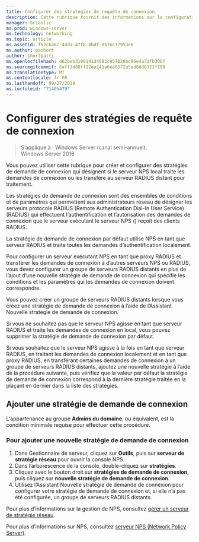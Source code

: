 ```yaml
---
title: Configurer des stratégies de requête de connexion
description: Cette rubrique fournit des informations sur la configuration des stratégies de demande de connexion dans le serveur NPS (Network Policy Server) dans Windows Server 2016.
manager: brianlic
ms.prod: windows-server
ms.technology: networking
ms.topic: article
ms.assetid: f62c6a67-4dda-47f8-8bdf-9b76c37953e6
ms.author: pashort
author: shortpatti
ms.openlocfilehash: d62beb3106141d4683c957020bc96e4a7dfb306f
ms.sourcegitcommit: 6aff3d88ff22ea141a6ea6572a5ad8dd6321f199
ms.translationtype: MT
ms.contentlocale: fr-FR
ms.lasthandoff: 09/27/2019
ms.locfileid: "71405479"
---
```

# <a name="configure-connection-request-policies"></a>Configurer des stratégies de requête de connexion

>S’applique à : Windows Server (canal semi-annuel), Windows Server 2016

Vous pouvez utiliser cette rubrique pour créer et configurer des stratégies de demande de connexion qui désignent si le serveur NPS local traite les demandes de connexion ou les transfère au serveur RADIUS distant pour traitement.

Les stratégies de demande de connexion sont des ensembles de conditions et de paramètres qui permettent aux administrateurs réseau de désigner les serveurs protocole RADIUS (Remote Authentication Dial-In User Service) (RADIUS) qui effectuent l’authentification et l’autorisation des demandes de connexion que le serveur exécutant le serveur NPS \(\) reçoit des clients RADIUS.

La stratégie de demande de connexion par défaut utilise NPS en tant que serveur RADIUS et traite toutes les demandes d’authentification localement.

Pour configurer un serveur exécutant NPS en tant que proxy RADIUS et transférer les demandes de connexion à d’autres serveurs NPS ou RADIUS, vous devez configurer un groupe de serveurs RADIUS distants en plus de l’ajout d’une nouvelle stratégie de demande de connexion qui spécifie les conditions et les paramètres qui les demandes de connexion doivent correspondre.

Vous pouvez créer un groupe de serveurs RADIUS distants lorsque vous créez une stratégie de demande de connexion à l’aide de l’Assistant Nouvelle stratégie de demande de connexion.

Si vous ne souhaitez pas que le serveur NPS agisse en tant que serveur RADIUS et traite les demandes de connexion en local, vous pouvez supprimer la stratégie de demande de connexion par défaut.

Si vous souhaitez que le serveur NPS agisse à la fois en tant que serveur RADIUS, en traitant les demandes de connexion localement et en tant que proxy RADIUS, en transférant certaines demandes de connexion à un groupe de serveurs RADIUS distants, ajoutez une nouvelle stratégie à l’aide de la procédure suivante, puis vérifiez que la valeur par défaut la stratégie de demande de connexion correspond à la dernière stratégie traitée en la plaçant en dernier dans la liste des stratégies.

## <a name="add-a-connection-request-policy"></a>Ajouter une stratégie de demande de connexion

L'appartenance au groupe **Admins du domaine**, ou équivalent, est la condition minimale requise pour effectuer cette procédure.

### <a name="to-add-a-new-connection-request-policy"></a>Pour ajouter une nouvelle stratégie de demande de connexion 

1. Dans Gestionnaire de serveur, cliquez sur **Outils**, puis sur **serveur de stratégie réseau** pour ouvrir la console NPS. 
2. Dans l’arborescence de la console, double-cliquez sur **stratégies**.
3. Cliquez avec le bouton droit sur **stratégies de demande de connexion**, puis cliquez sur **nouvelle stratégie de demande de connexion**.
4. Utilisez l’Assistant Nouvelle stratégie de demande de connexion pour configurer votre stratégie de demande de connexion et, si elle n’a pas été configurée, un groupe de serveurs RADIUS distants.


Pour plus d’informations sur la gestion de NPS, consultez [gérer un serveur de stratégie réseau](nps-manage-top.md).

Pour plus d’informations sur NPS, consultez [serveur NPS (Network Policy Server)](nps-top.md).

